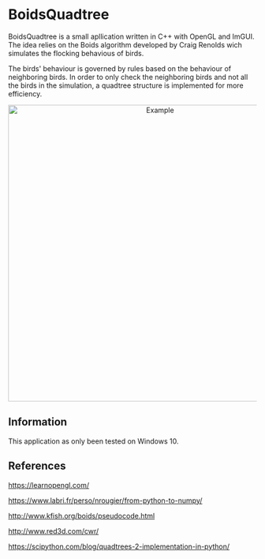 # BoidsQuadtree

BoidsQuadtree is a small apllication written in C++ with OpenGL and ImGUI. The idea relies on the Boids algorithm developed by Craig Renolds wich simulates the flocking behavious of birds.

The birds' behaviour is governed by rules based on the behaviour of neighboring birds. In order to only check the neighboring birds and not all the birds in the simulation, a quadtree structure is implemented for more efficiency. 

<p align="center">
    <img width="600" src="https://github.com/fxhi/BoidsQuadtree-CPP/blob/master/BoidsQuadtree.png" alt="Example">
</p>

## Information

This application as only been tested on Windows 10.

## References

https://learnopengl.com/

https://www.labri.fr/perso/nrougier/from-python-to-numpy/

http://www.kfish.org/boids/pseudocode.html

http://www.red3d.com/cwr/

https://scipython.com/blog/quadtrees-2-implementation-in-python/

